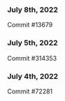 ### July 8th, 2022

Commit #13679

### July 5th, 2022

Commit #314353


### July 4th, 2022

Commit #72281
